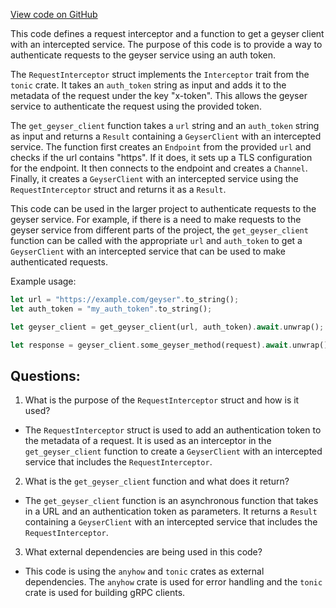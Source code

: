 [View code on GitHub](https://github.com/mrgnlabs/marginfi-v2/observability/indexer/src/commands/geyser_client.rs)

This code defines a request interceptor and a function to get a geyser client with an intercepted service. The purpose of this code is to provide a way to authenticate requests to the geyser service using an auth token. 

The `RequestInterceptor` struct implements the `Interceptor` trait from the `tonic` crate. It takes an `auth_token` string as input and adds it to the metadata of the request under the key "x-token". This allows the geyser service to authenticate the request using the provided token. 

The `get_geyser_client` function takes a `url` string and an `auth_token` string as input and returns a `Result` containing a `GeyserClient` with an intercepted service. The function first creates an `Endpoint` from the provided `url` and checks if the url contains "https". If it does, it sets up a TLS configuration for the endpoint. It then connects to the endpoint and creates a `Channel`. Finally, it creates a `GeyserClient` with an intercepted service using the `RequestInterceptor` struct and returns it as a `Result`. 

This code can be used in the larger project to authenticate requests to the geyser service. For example, if there is a need to make requests to the geyser service from different parts of the project, the `get_geyser_client` function can be called with the appropriate `url` and `auth_token` to get a `GeyserClient` with an intercepted service that can be used to make authenticated requests. 

Example usage:

```rust
let url = "https://example.com/geyser".to_string();
let auth_token = "my_auth_token".to_string();

let geyser_client = get_geyser_client(url, auth_token).await.unwrap();

let response = geyser_client.some_geyser_method(request).await.unwrap();
```
## Questions: 
 1. What is the purpose of the `RequestInterceptor` struct and how is it used?
- The `RequestInterceptor` struct is used to add an authentication token to the metadata of a request. It is used as an interceptor in the `get_geyser_client` function to create a `GeyserClient` with an intercepted service that includes the `RequestInterceptor`.

2. What is the `get_geyser_client` function and what does it return?
- The `get_geyser_client` function is an asynchronous function that takes in a URL and an authentication token as parameters. It returns a `Result` containing a `GeyserClient` with an intercepted service that includes the `RequestInterceptor`.

3. What external dependencies are being used in this code?
- This code is using the `anyhow` and `tonic` crates as external dependencies. The `anyhow` crate is used for error handling and the `tonic` crate is used for building gRPC clients.
